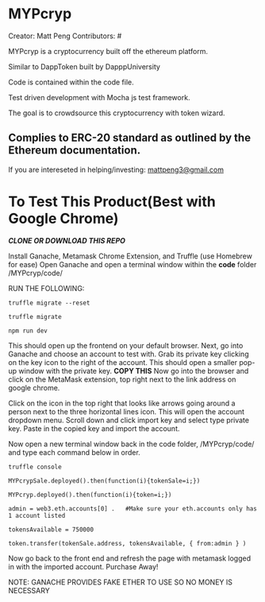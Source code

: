 # MYPcryp

Creator: Matt Peng
Contributors: #

MYPcryp is a cryptocurrency built off the ethereum platform.

Similar to DappToken built by DapppUniversity

Code is contained within the code file.

Test driven development with Mocha js test framework.

The goal is to crowdsource this cryptocurrency with token wizard.

Complies to ERC-20 standard as outlined by the Ethereum documentation.
------------------------------------------------------------------------
If you are intereseted in helping/investing: mattpeng3@gmail.com

# To Test This Product(Best with Google Chrome)
**_CLONE OR DOWNLOAD THIS REPO_**

Install Ganache, Metamask Chrome Extension, and Truffle (use Homebrew for ease)
Open Ganache and open a terminal window within the **code** folder /MYPcryp/code/

RUN THE FOLLOWING:
```
truffle migrate --reset

truffle migrate

npm run dev
```
This should open up the frontend on your default browser.
Next, go into Ganache and choose an account to test with. Grab its private key clicking on the key
icon to the right of the account. This should open a smaller pop-up window with the private key.
**COPY THIS**
Now go into the browser and click on the MetaMask extension, top right next to the link address on google chrome. 

Click on the icon in the top right that looks like arrows going around a person next to the three horizontal lines icon. 
This will open the account dropdown menu. Scroll down and click import key and select type private key.
Paste in the copied key and import the account.

Now open a new terminal window back in the code folder, /MYPcryp/code/ and type each command below in order.
```
truffle console

MYPcrypSale.deployed().then(function(i){tokenSale=i;})

MYPcryp.deployed().then(function(i){token=i;})

admin = web3.eth.accounts[0] .   #Make sure your eth.accounts only has 1 account listed

tokensAvailable = 750000

token.transfer(tokenSale.address, tokensAvailable, { from:admin } )
```
Now go back to the front end and refresh the page with metamask logged in with the imported account.
Purchase Away!

NOTE: GANACHE PROVIDES FAKE ETHER TO USE SO NO MONEY IS NECESSARY
